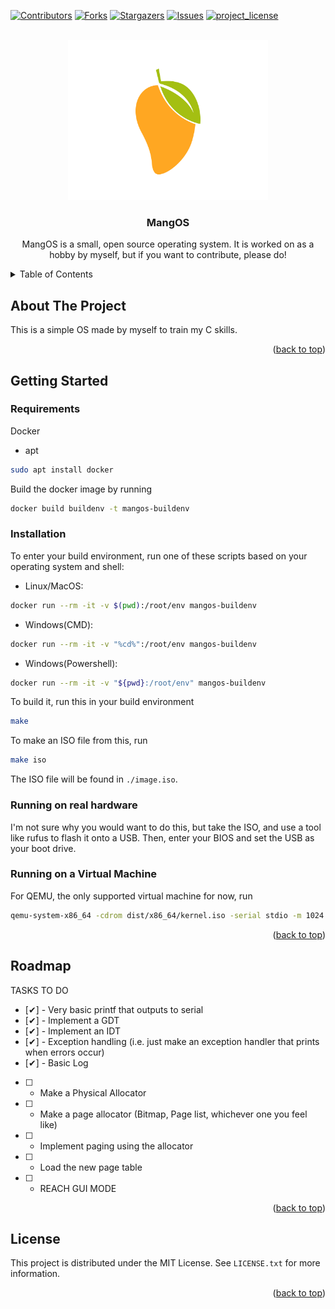 <a id="readme-top"></a>

<!-- Project Shields -->

[![Contributors][contributors-shield]][contributors-url]
[![Forks][forks-shield]][forks-url]
[![Stargazers][stars-shield]][stars-url]
[![Issues][issues-shield]][issues-url]
[![project_license][license-shield]][license-url]

<!-- Project Logo -->
<br />
<div align="center">
        <a href="github.com/ggkkaa/MangOS">
                <img src="images/logo.png" alt="Logo" width="320" height="256" />
        </a>
<h3 align="center">MangOS</h3>
        <p align="center">
                MangOS is a small, open source operating system. It is worked on as a hobby by myself, but if you want to contribute, please do!
        </p>

</div>

<!-- TABLE OF CONTENTS -->

<details>
        <summary>Table of Contents</summary>
        <ol>
        <li>
        <a href="#about-the-project">About The Project</a>
        </li>
        <li>
        <a href="#getting-started">Getting Started</a>
        <ul>
                <li><a href="#prerequisites">Prerequisites</a></li>
                <li><a href="#installation">Installation</a></li>
        </ul>
        </li>
        <li><a href="#usage">Usage</a></li>
        <li><a href="#roadmap">Roadmap</a></li>
        <li><a href="#contributing">Contributing</a></li>
        <li><a href="#license">License</a></li>
        <li><a href="#contact">Contact</a></li>
        <li><a href="#acknowledgments">Acknowledgments</a></li>
        </ol>
</details>

<!-- About the Project -->

## About The Project

<!-- To be added when I can write things: [![Product Name Screen Shot][product-screenshot]](https://example.com) -->

This is a simple OS made by myself to train my C skills.

<p align="right">(<a href="#readme-top">back to top</a>)</p>

<!-- GETTING STARTED -->

## Getting Started

### Requirements

Docker

- apt

```sh
sudo apt install docker
```

Build the docker image by running

```sh
docker build buildenv -t mangos-buildenv
```

### Installation

To enter your build environment, run one of these scripts based on your operating system and
shell:

- Linux/MacOS:

```sh
docker run --rm -it -v $(pwd):/root/env mangos-buildenv
```

- Windows(CMD):

```sh
docker run --rm -it -v "%cd%":/root/env mangos-buildenv
```

- Windows(Powershell):

```sh
docker run --rm -it -v "${pwd}:/root/env" mangos-buildenv
```

To build it, run this in your build environment

```sh
make
```

To make an ISO file from this, run

```sh
make iso
```

The ISO file will be found in `./image.iso`.

### Running on real hardware

I'm not sure why you would want to do this, but take the ISO, and use a tool like rufus to
flash it onto a USB. Then, enter your BIOS and set the USB as your boot drive.

### Running on a Virtual Machine

For QEMU, the only supported virtual machine for now, run

```sh
qemu-system-x86_64 -cdrom dist/x86_64/kernel.iso -serial stdio -m 1024
```

<p align="right">(<a href="#readme-top">back to top</a>)</p>

<!-- ROADMAP -->

## Roadmap

TASKS TO DO

- [✔] - Very basic printf that outputs to serial
- [✔] - Implement a GDT
- [✔] - Implement an IDT
- [✔] - Exception handling (i.e. just make an exception handler that prints when errors occur)
- [✔] - Basic Log
- [ ] - Make a Physical Allocator
- [ ] - Make a page allocator (Bitmap, Page list, whichever one you feel like)
- [ ] - Implement paging using the allocator
- [ ] - Load the new page table
- [ ] - REACH GUI MODE

<p align="right">(<a href="#readme-top">back to top</a>)</p>

<!-- LICENSE -->

## License

This project is distributed under the MIT License. See `LICENSE.txt` for more information.

<p align="right">(<a href="#readme-top">back to top</a>)</p>

<!-- MARKDOWN LINKS & IMAGES -->
<!-- https://www.markdownguide.org/basic-syntax/#reference-style-links -->

[contributors-shield]: https://img.shields.io/github/contributors/ggkkaa/MangOS.svg?style=for-the-badge
[contributors-url]: https://github.com/ggkkaa/MangOS/graphs/contributors
[forks-shield]: https://img.shields.io/github/forks/ggkkaa/MangOS.svg?style=for-the-badge
[forks-url]: https://github.com/ggkkaa/MangOS/network/members
[stars-shield]: https://img.shields.io/github/stars/ggkkaa/MangOS.svg?style=for-the-badge
[stars-url]: https://github.com/ggkkaa/MangOS/stargazers
[issues-shield]: https://img.shields.io/github/issues/ggkkaa/MangOS.svg?style=for-the-badge
[issues-url]: https://github.com/github_username/repo_name/issues
[license-shield]: https://img.shields.io/github/license/ggkkaa/MangOS.svg?style=for-the-badge
[license-url]: https://github.com/ggkkaa/MangOS/blob/master/LICENSE.txt
[product-screenshot]: images/screenshot.png
[Next.js]: https://img.shields.io/badge/C-000000?style=for-the-badge&logo=nextdotjs&logoColor=white
[Next-url]: https://nextjs.org/
[React.js]: https://img.shields.io/badge/React-20232A?style=for-the-badge&logo=react&logoColor=61DAFB
[React-url]: https://reactjs.org/
[Vue.js]: https://img.shields.io/badge/Vue.js-35495E?style=for-the-badge&logo=vuedotjs&logoColor=4FC08D
[Vue-url]: https://vuejs.org/
[Angular.io]: https://img.shields.io/badge/Angular-DD0031?style=for-the-badge&logo=angular&logoColor=white
[Angular-url]: https://angular.io/
[Svelte.dev]: https://img.shields.io/badge/Svelte-4A4A55?style=for-the-badge&logo=svelte&logoColor=FF3E00
[Svelte-url]: https://svelte.dev/
[Laravel.com]: https://img.shields.io/badge/Laravel-FF2D20?style=for-the-badge&logo=laravel&logoColor=white
[Laravel-url]: https://laravel.com
[Bootstrap.com]: https://img.shields.io/badge/Bootstrap-563D7C?style=for-the-badge&logo=bootstrap&logoColor=white
[Bootstrap-url]: https://getbootstrap.com
[JQuery.com]: https://img.shields.io/badge/jQuery-0769AD?style=for-the-badge&logo=jquery&logoColor=white
[JQuery-url]: https://jquery.com
